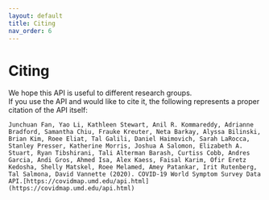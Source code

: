 ```yaml
---
layout: default
title: Citing
nav_order: 6
---
```


# Citing

We hope this API is useful to different research groups.  
If you use the API and would like to cite it, the following represents a proper citation of the API itself:

```
Junchuan Fan, Yao Li, Kathleen Stewart, Anil R. Kommareddy, Adrianne Bradford, Samantha Chiu, Frauke Kreuter, Neta Barkay, Alyssa Bilinski, Brian Kim, Roee Eliat, Tal Galili, Daniel Haimovich, Sarah LaRocca, Stanley Presser, Katherine Morris, Joshua A Salomon, Elizabeth A. Stuart, Ryan Tibshirani, Tali Alterman Barash, Curtiss Cobb, Andres Garcia, Andi Gros, Ahmed Isa, Alex Kaess, Faisal Karim, Ofir Eretz Kedosha, Shelly Matskel, Roee Melamed, Amey Patankar, Irit Rutenberg, Tal Salmona, David Vannette (2020). COVID-19 World Symptom Survey Data API.[https://covidmap.umd.edu/api.html](https://covidmap.umd.edu/api.html)
```